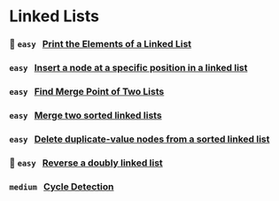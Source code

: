 # Linked Lists 

### 🌟 `easy` &nbsp; [Print the Elements of a Linked List](https://www.hackerrank.com/challenges/print-the-elements-of-a-linked-list)

### `easy` &nbsp; [Insert a node at a specific position in a linked list](https://www.hackerrank.com/challenges/insert-a-node-at-a-specific-position-in-a-linked-list)

### `easy` &nbsp; [Find Merge Point of Two Lists](https://www.hackerrank.com/challenges/find-the-merge-point-of-two-joined-linked-lists)

### `easy` &nbsp; [Merge two sorted linked lists](https://www.hackerrank.com/challenges/merge-two-sorted-linked-lists)

### `easy` &nbsp; [Delete duplicate-value nodes from a sorted linked list](https://www.hackerrank.com/challenges/delete-duplicate-value-nodes-from-a-sorted-linked-list)

### 🌟 `easy` &nbsp; [Reverse a doubly linked list](https://www.hackerrank.com/challenges/reverse-a-doubly-linked-list)

### `medium` &nbsp; [Cycle Detection](https://www.hackerrank.com/challenges/detect-whether-a-linked-list-contains-a-cycle)
